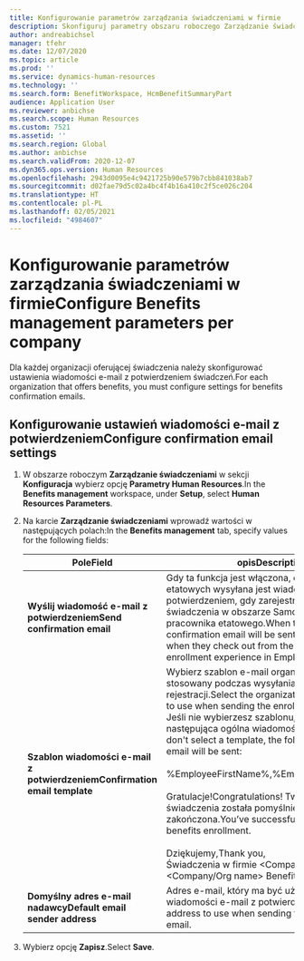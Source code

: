 ```yaml
---
title: Konfigurowanie parametrów zarządzania świadczeniami w firmie
description: Skonfiguruj parametry obszaru roboczego Zarządzanie świadczeniami w firmie dostępnego w programie Microsoft Dynamics 365 Human Resources.
author: andreabichsel
manager: tfehr
ms.date: 12/07/2020
ms.topic: article
ms.prod: ''
ms.service: dynamics-human-resources
ms.technology: ''
ms.search.form: BenefitWorkspace, HcmBenefitSummaryPart
audience: Application User
ms.reviewer: anbichse
ms.search.scope: Human Resources
ms.custom: 7521
ms.assetid: ''
ms.search.region: Global
ms.author: anbichse
ms.search.validFrom: 2020-12-07
ms.dyn365.ops.version: Human Resources
ms.openlocfilehash: 2943d0095e4c9421725b90e579b7cbb841038ab7
ms.sourcegitcommit: d02fae79d5c02a4bc4f4b16a410c2f5ce026c204
ms.translationtype: HT
ms.contentlocale: pl-PL
ms.lasthandoff: 02/05/2021
ms.locfileid: "4984607"
---
```

# <a name="configure-benefits-management-parameters-per-company"></a><span data-ttu-id="7ba2a-103">Konfigurowanie parametrów zarządzania świadczeniami w firmie</span><span class="sxs-lookup"><span data-stu-id="7ba2a-103">Configure Benefits management parameters per company</span></span>

<span data-ttu-id="7ba2a-104">Dla każdej organizacji oferującej świadczenia należy skonfigurować ustawienia wiadomości e-mail z potwierdzeniem świadczeń.</span><span class="sxs-lookup"><span data-stu-id="7ba2a-104">For each organization that offers benefits, you must configure settings for benefits confirmation emails.</span></span>

## <a name="configure-confirmation-email-settings"></a><span data-ttu-id="7ba2a-105">Konfigurowanie ustawień wiadomości e-mail z potwierdzeniem</span><span class="sxs-lookup"><span data-stu-id="7ba2a-105">Configure confirmation email settings</span></span>

1. <span data-ttu-id="7ba2a-106">W obszarze roboczym **Zarządzanie świadczeniami** w sekcji **Konfiguracja** wybierz opcję **Parametry Human Resources**.</span><span class="sxs-lookup"><span data-stu-id="7ba2a-106">In the **Benefits management** workspace, under **Setup**, select **Human Resources Parameters**.</span></span>

2. <span data-ttu-id="7ba2a-107">Na karcie **Zarządzanie świadczeniami** wprowadź wartości w następujących polach:</span><span class="sxs-lookup"><span data-stu-id="7ba2a-107">In the **Benefits management** tab, specify values for the following fields:</span></span> 

   | <span data-ttu-id="7ba2a-108">Pole</span><span class="sxs-lookup"><span data-stu-id="7ba2a-108">Field</span></span> | <span data-ttu-id="7ba2a-109">opis</span><span class="sxs-lookup"><span data-stu-id="7ba2a-109">Description</span></span> |
   | --- | --- |
   | <span data-ttu-id="7ba2a-110">**Wyślij wiadomość e-mail z potwierdzeniem**</span><span class="sxs-lookup"><span data-stu-id="7ba2a-110">**Send confirmation email**</span></span> | <span data-ttu-id="7ba2a-111">Gdy ta funkcja jest włączona, do pracowników etatowych wysyłana jest wiadomość e-mail z potwierdzeniem, gdy zarejestrują się na świadczenia w obszarze Samoobsługa pracownika etatowego.</span><span class="sxs-lookup"><span data-stu-id="7ba2a-111">When this feature is on, a confirmation email will be sent to employees when they check out from the benefits enrollment experience in Employee self-service.</span></span> |
   | <span data-ttu-id="7ba2a-112">**Szablon wiadomości e-mail z potwierdzeniem**</span><span class="sxs-lookup"><span data-stu-id="7ba2a-112">**Confirmation email template**</span></span> | <span data-ttu-id="7ba2a-113">Wybierz szablon e-mail organizacji, który ma być stosowany podczas wysyłania potwierdzenia rejestracji.</span><span class="sxs-lookup"><span data-stu-id="7ba2a-113">Select the organization email template to use when sending the enrollment confirmation.</span></span> <span data-ttu-id="7ba2a-114">Jeśli nie wybierzesz szablonu, zostanie wysłana następująca ogólna wiadomość e-mail:</span><span class="sxs-lookup"><span data-stu-id="7ba2a-114">If you don't select a template, the following generic email will be sent:</span></span><br><br><span data-ttu-id="7ba2a-115">%EmployeeFirstName%,</span><span class="sxs-lookup"><span data-stu-id="7ba2a-115">%EmployeeFirstName%,</span></span><br><br><span data-ttu-id="7ba2a-116">Gratulacje!</span><span class="sxs-lookup"><span data-stu-id="7ba2a-116">Congratulations!</span></span> <span data-ttu-id="7ba2a-117">Twoja rejestracja na świadczenia została pomyślnie zakończona.</span><span class="sxs-lookup"><span data-stu-id="7ba2a-117">You’ve successfully completed benefits enrollment.</span></span><br><br><span data-ttu-id="7ba2a-118">Dziękujemy,</span><span class="sxs-lookup"><span data-stu-id="7ba2a-118">Thank you,</span></span><br><span data-ttu-id="7ba2a-119">Świadczenia w firmie <Company/Org name>.</span><span class="sxs-lookup"><span data-stu-id="7ba2a-119"><Company/Org name> Benefits.</span></span> |
   | <span data-ttu-id="7ba2a-120">**Domyślny adres e-mail nadawcy**</span><span class="sxs-lookup"><span data-stu-id="7ba2a-120">**Default email sender address**</span></span> | <span data-ttu-id="7ba2a-121">Adres e-mail, który ma być użyty do wysłania wiadomości e-mail z potwierdzeniem.</span><span class="sxs-lookup"><span data-stu-id="7ba2a-121">The email address to use when sending the confirmation email.</span></span> |

3. <span data-ttu-id="7ba2a-122">Wybierz opcję **Zapisz**.</span><span class="sxs-lookup"><span data-stu-id="7ba2a-122">Select **Save**.</span></span>